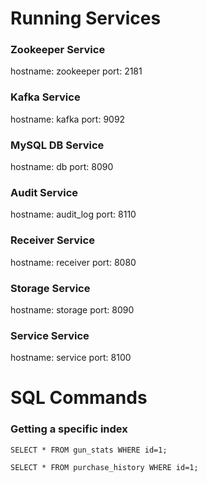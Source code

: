 # Running Services

### Zookeeper Service

hostname: zookeeper
port: 2181

### Kafka Service

hostname: kafka
port: 9092

### MySQL DB Service

hostname: db
port: 8090

### Audit Service

hostname: audit_log
port: 8110

### Receiver Service

hostname: receiver
port: 8080

### Storage Service

hostname: storage
port: 8090

### Service Service

hostname: service
port: 8100

# SQL Commands

### Getting a specific index

`SELECT * FROM gun_stats WHERE id=1;`

`SELECT * FROM purchase_history WHERE id=1;`

